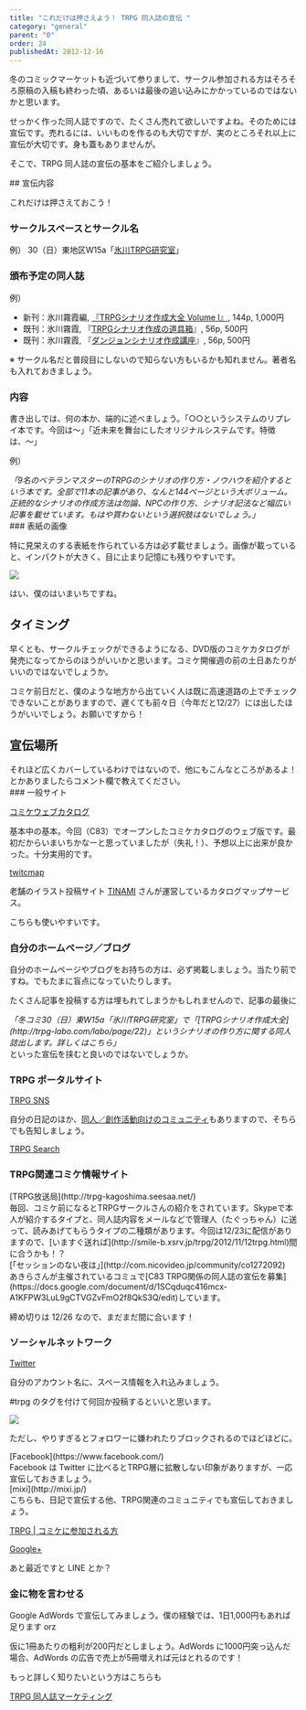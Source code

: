 ```yaml
---
title: "これだけは押さえよう！ TRPG 同人誌の宣伝 "
category: "general"
parent: "0"
order: 24
publishedAt: 2012-12-16
---
```


冬のコミックマーケットも近づいて参りまして、サークル参加される方はそろそろ原稿の入稿も終わった頃、あるいは最後の追い込みにかかっているのではないかと思います。

せっかく作った同人誌ですので、たくさん売れて欲しいですよね。そのためには宣伝です。売れるには、いいものを作るのも大切ですが、実のところそれ以上に宣伝が大切です。身も蓋もありませんが。

そこで、TRPG 同人誌の宣伝の基本をご紹介しましょう。

<address>  
</address>## 宣伝内容

これだけは押さえておこう！

### サークルスペースとサークル名

例） 30（日）東地区W15a「[氷川TRPG研究室](http://trpg-labo.com/)」

### 頒布予定の同人誌

例）

- 新刊：氷川霧霞編, [『TRPGシナリオ作成大全 Volume I』](http://trpg-labo.com/labo/page/22), 144p, 1,000円
- 既刊：氷川霧霞, 『[TRPGシナリオ作成の道具箱](http://trpg-labo.com/trpgtoolbox)』, 56p, 500円
- 既刊：氷川霧霞, 『[ダンジョンシナリオ作成講座](http://trpg-labo.com/labo/page/5)』, 56p, 500円

※ サークル名だと普段目にしないので知らない方もいるかも知れません。著者名も入れておきましょう。

### 内容

書き出しでは、何の本か、端的に述べましょう。「○○というシステムのリプレイ本です。今回は〜」「近未来を舞台にしたオリジナルシステムです。特徴は、〜」

例）

<address>「9名のベテランマスターのTRPGのシナリオの作り方・ノウハウを紹介するという本です。全部で11本の記事があり、なんと144ページという大ボリューム。正統的なシナリオの作成方法は勿論、NPCの作り方、シナリオ記法など幅広い記事を載せています。もはや買わないという選択肢はないでしょう。」</address>### 表紙の画像

特に見栄えのする表紙を作られている方は必ず載せましょう。画像が載っていると、インパクトが大きく、目に止まり記憶にも残りやすいです。

[![](http://trpg-labo.com/uploads/elfinder/trpg-scenario-hyoshi-160.png)](http://trpg-labo.com/labo/page/22)

はい、僕のはいまいちですね。

## タイミング

早くとも、サークルチェックができるようになる、DVD版のコミケカタログが発売になってからのほうがいいかと思います。コミケ開催週の前の土日あたりがいいのではないでしょうか。

コミケ前日だと、僕のような地方から出ていく人は既に高速道路の上でチェックできないことがありますので、遅くても前々日（今年だと12/27）には出したほうがいいでしょう。お願いですから！

## 宣伝場所

<div>それほど広くカバーしているわけではないので、他にもこんなところがあるよ！とかありましたらコメント欄で教えてください。</div>### 一般サイト

[コミケウェブカタログ](https://webcatalog.circle.ms/)

基本中の基本。今回（C83）でオープンしたコミケカタログのウェブ版です。最初だからいまいちかなーと思っていましたが（失礼！）、予想以上に出来が良かった。十分実用的です。

[twitcmap](http://twitcmap.jp/)

老舗のイラスト投稿サイト [TINAMI](http://www.tinami.com/) さんが運営しているカタログマップサービス。

こちらも使いやすいです。

### 自分のホームページ／ブログ

自分のホームページやブログをお持ちの方は、必ず掲載しましょう。当たり前ですね。でもたまに盲点になっていたりします。

たくさん記事を投稿する方は埋もれてしまうかもしれませんので、記事の最後に

<address>「冬コミ30（日）東W15a「氷川TRPG研究室」で「[TRPGシナリオ作成大全](http://trpg-labo.com/labo/page/22)」というシナリオの作り方に関する同人誌出します。詳しくはこちら」</address>といった宣伝を挟むと良いのではないでしょうか。

### TRPG ポータルサイト

[TRPG SNS](http://www5b.biglobe.ne.jp/~trpgbank/sns.html)

自分の日記のほか、[同人／創作活動向けのコミュニティ](http://trpgsns.jp/openpne/web/communityTopic/207)もありますので、そちらでも告知しましょう。

[TRPG Search](http://trpg.me/)

### TRPG関連コミケ情報サイト

<div>[TRPG放送局](http://trpg-kagoshima.seesaa.net/)</div>毎回、コミケ前になるとTRPGサークルさんの紹介をされています。Skypeで本人が紹介するタイプと、同人誌内容をメールなどで管理人（たぐっちゃん）に送って、読みあげてもらうタイプの二種類があります。今回は12/23に配信がありますので、[いますぐ送れば](http://smile-b.xsrv.jp/trpg/2012/11/12trpg.html)間に合うかも！？

<div>[「セッションのない夜は」](http://com.nicovideo.jp/community/co1272092)</div>あきらさんが主催されているコミュで[C83 TRPG関係の同人誌の宣伝を募集](https://docs.google.com/document/d/1SCqduqc416mcx-A1KFPW3LuL9gCTVGZvFmO2f8QkS3Q/edit)しています。

締め切りは 12/26 なので、まだまだ間に合います！

### ソーシャルネットワーク

[Twitter](http://twitter.com/)

自分のアカウント名に、スペース情報を入れ込みましょう。

\#trpg のタグを付けて何回か投稿するといいと思います。

[![](http://trpg-labo.com/uploads/elfinder/twitter_ad.png)](http://trpg-labo.com/labo/page/22)

ただし、やりすぎるとフォロワーに嫌われたりブロックされるのでほどほどに。

<div>[Facebook](https://www.facebook.com/)</div>Facebook は Twitter に比べるとTRPG層に拡散しない印象がありますが、一応宣伝しておきましょう。

<div>[mixi](http://mixi.jp/)</div>こちらも、日記で宣伝する他、TRPG関連のコミュニティでも宣伝しておきましょう。

[TRPG | コミケに参加される方 ](http://mixi.jp/view_bbs.pl?id=25992578&comm_id=144)

[Google+](https://plus.google.com/)

あと最近ですと LINE とか？

### 金に物を言わせる

Google AdWords で宣伝してみましょう。僕の経験では、1日1,000円もあれば足ります orz

仮に1冊あたりの粗利が200円だとしましょう。AdWords に1000円突っ込んだ場合、AdWords の広告で売上が5冊増えれば元はとれるのです！

<div>  
</div>もっと詳しく知りたいという方はこちらも

[TRPG 同人誌マーケティング](http://trpg-labo.com/labo/14)
